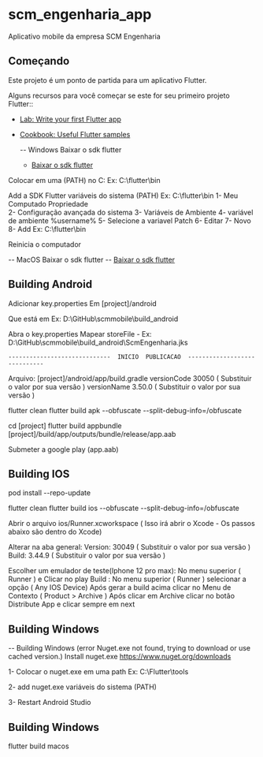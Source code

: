 # scm_engenharia_app

Aplicativo mobile da empresa SCM Engenharia

## Começando

Este projeto é um ponto de partida para um aplicativo Flutter.

Alguns recursos para você começar se este for seu primeiro projeto Flutter::

- [Lab: Write your first Flutter app](https://docs.flutter.dev/get-started/codelab)
- [Cookbook: Useful Flutter samples](https://docs.flutter.dev/cookbook)


  -- Windows
     Baixar o sdk flutter
  - [Baixar o sdk  flutter](https://github.com/flutter/flutter) 

 Colocar em uma (PATH)  no C: Ex: C:\flutter\bin

 Add a SDK  Flutter variáveis do sistema (PATH)   Ex: C:\flutter\bin
        1- Meu Computado  Propriedade  
        2- Configuração avançada do sistema
        3- Variáveis de Ambiente
        4- variável de ambiente %username%
        5- Selecione a variavel Patch 
        6- Editar
        7- Novo
        8- Add Ex: C:\flutter\bin

Reinicia o computador


  --  MacOS
      Baixar o sdk flutter
  -- [Baixar o sdk  flutter](https://github.com/flutter/flutter)

##


## Building Android

Adicionar  key.properties  Em [project]/android 

Que está  em Ex: D:\GitHub\scmmobile\build_android

Abra o key.properties 
Mapear storeFile -  Ex: D:\GitHub\scmmobile\build_android\ScmEngenharia.jks

    -----------------------------  INICIO  PUBLICACAO  -----------------------------
Arquivo: [project]/android/app/build.gradle
         versionCode 30050  ( Substituir o valor por sua versão )
         versionName 3.50.0 ( Substituir o valor por sua versão )

flutter clean
flutter build apk --obfuscate --split-debug-info=/obfuscate

cd [project]
flutter build appbundle
[project]/build/app/outputs/bundle/release/app.aab

Submeter a google play   (app.aab)

##

## Building IOS
pod install --repo-update

flutter clean
flutter build ios --obfuscate --split-debug-info=/obfuscate

Abrir o arquivo ios/Runner.xcworkspace  ( Isso irá abrir o Xcode - Os passos abaixo são dentro do Xcode)

Alterar na aba general:
        Version: 30049 ( Substituir o valor por sua versão )
        Build: 3.44.9  ( Substituir o valor por sua versão )

Escolher um emulador de teste(Iphone 12 pro max):  No menu superior ( Runner ) e Clicar no play
Build :  No menu superior ( Runner ) selecionar a opção ( Any IOS Device)
Após gerar a build acima clicar no Menu de Contexto ( Product >  Archive )
Após clicar em Archive clicar no botão Distribute App e clicar sempre em next

##

## Building Windows

-- Building Windows (error Nuget.exe not found, trying to download or use cached version.)
   Install nuget.exe
   https://www.nuget.org/downloads

1- Colocar o  nuget.exe em uma path Ex: C:\Flutter\tools

2- add nuget.exe variáveis do sistema  (PATH) 

3- Restart Android Studio

##

## Building Windows
flutter build macos
##
